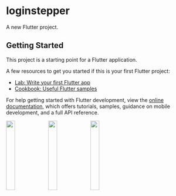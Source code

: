 # loginstepper

A new Flutter project.

## Getting Started

This project is a starting point for a Flutter application.

A few resources to get you started if this is your first Flutter project:

- [Lab: Write your first Flutter app](https://docs.flutter.dev/get-started/codelab)
- [Cookbook: Useful Flutter samples](https://docs.flutter.dev/cookbook)

For help getting started with Flutter development, view the
[online documentation](https://docs.flutter.dev/), which offers tutorials,
samples, guidance on mobile development, and a full API reference.
<p>
<img src="https://user-images.githubusercontent.com/114645045/226599985-ff254cb2-f81e-4937-9745-a848c7de2416.jpeg"width=22%,height=35%>
<img src="https://user-images.githubusercontent.com/114645045/226600008-8fce2071-685a-495e-af03-88481bc1900c.jpeg"width=22%,height=35%>
<img src="https://user-images.githubusercontent.com/114645045/226600032-64bc4739-d681-4677-9627-9e49a35bd280.jpeg"width=22%,height=35%>
<p>
